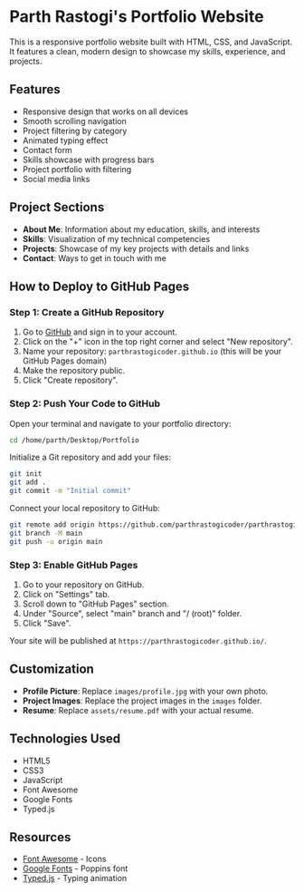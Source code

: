 # Parth Rastogi's Portfolio Website

This is a responsive portfolio website built with HTML, CSS, and JavaScript. It features a clean, modern design to showcase my skills, experience, and projects.

## Features

- Responsive design that works on all devices
- Smooth scrolling navigation
- Project filtering by category
- Animated typing effect
- Contact form
- Skills showcase with progress bars
- Project portfolio with filtering
- Social media links

## Project Sections

- **About Me**: Information about my education, skills, and interests
- **Skills**: Visualization of my technical competencies
- **Projects**: Showcase of my key projects with details and links
- **Contact**: Ways to get in touch with me

## How to Deploy to GitHub Pages

### Step 1: Create a GitHub Repository

1. Go to [GitHub](https://github.com) and sign in to your account.
2. Click on the "+" icon in the top right corner and select "New repository".
3. Name your repository: `parthrastogicoder.github.io` (this will be your GitHub Pages domain)
4. Make the repository public.
5. Click "Create repository".

### Step 2: Push Your Code to GitHub

Open your terminal and navigate to your portfolio directory:

```bash
cd /home/parth/Desktop/Portfolio
```

Initialize a Git repository and add your files:

```bash
git init
git add .
git commit -m "Initial commit"
```

Connect your local repository to GitHub:

```bash
git remote add origin https://github.com/parthrastogicoder/parthrastogicoder.github.io.git
git branch -M main
git push -u origin main
```

### Step 3: Enable GitHub Pages

1. Go to your repository on GitHub.
2. Click on "Settings" tab.
3. Scroll down to "GitHub Pages" section.
4. Under "Source", select "main" branch and "/ (root)" folder.
5. Click "Save".

Your site will be published at `https://parthrastogicoder.github.io/`.

## Customization

- **Profile Picture**: Replace `images/profile.jpg` with your own photo.
- **Project Images**: Replace the project images in the `images` folder.
- **Resume**: Replace `assets/resume.pdf` with your actual resume.

## Technologies Used

- HTML5
- CSS3
- JavaScript
- Font Awesome
- Google Fonts
- Typed.js

## Resources

- [Font Awesome](https://fontawesome.com/) - Icons
- [Google Fonts](https://fonts.google.com/) - Poppins font
- [Typed.js](https://github.com/mattboldt/typed.js/) - Typing animation
